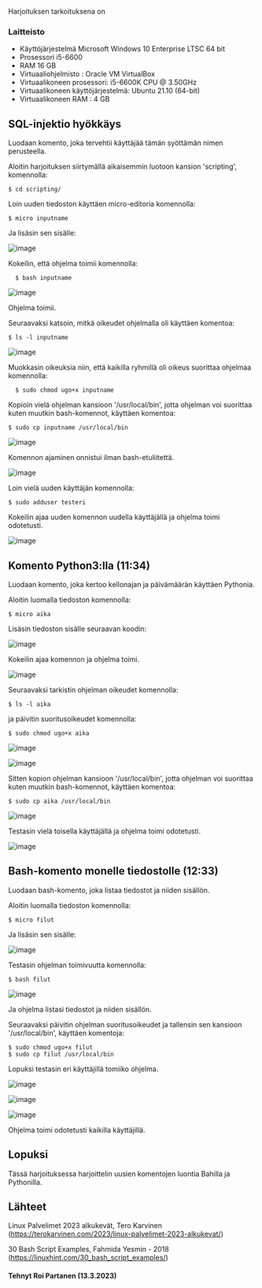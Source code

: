 


 Harjoituksen tarkoituksena on 
 
### Laitteisto
 
* Käyttöjärjestelmä	Microsoft Windows 10 Enterprise LTSC 64 bit
* Prosessori i5-6600
* RAM 16 GB
* Virtuaaliohjelmisto : Oracle VM VirtualBox
* Virtuaalikoneen prosessori: i5-6600K CPU @ 3.50GHz
* Virtuaalikoneen käyttöjärjestelmä: Ubuntu 21.10 (64-bit)
* Virtuaalikoneen RAM : 4 GB





## SQL-injektio hyökkäys 

Luodaan komento, joka tervehtii käyttäjää tämän syöttämän nimen perusteella. 

Aloitin harjoituksen siirtymällä aikaisemmin luotoon kansion 'scripting', komennolla:

    $ cd scripting/
  
Loin uuden tiedoston käyttäen micro-editoria komennolla:

    $ micro inputname
    
 Ja lisäsin sen sisälle:
 
 ![image](https://user-images.githubusercontent.com/106889187/224656708-ee4dc0ed-60dc-45b3-a33f-fdcfed2a0479.png)

Kokeilin, että ohjelma toimii komennolla:

      $ bash inputname
      
      
  ![image](https://user-images.githubusercontent.com/106889187/224658212-3375755d-0ed8-47e9-89c2-20bf0e336674.png)
 
     
 Ohjelma toimii.
 
 
 Seuraavaksi katsoin, mitkä oikeudet ohjelmalla oli käyttäen komentoa:
 
    $ ls -l inputname
 
![image](https://user-images.githubusercontent.com/106889187/224658571-21c4a8d9-fcbb-4a0e-b1c5-3296eb7cb1f2.png)


Muokkasin oikeuksia niin, että kaikilla ryhmillä oli oikeus suorittaa ohjelmaa komennolla:

      $ sudo chmod ugo+x inputname

Kopioin vielä ohjelman kansioon '/usr/local/bin', jotta ohjelman voi suorittaa kuten muutkin bash-komennot, käyttäen komentoa:

    $ sudo cp inputname /usr/local/bin


![image](https://user-images.githubusercontent.com/106889187/224660229-084279b7-0c75-4a04-8f6d-1a68d4d1a27c.png)

  Komennon ajaminen onnistui ilman bash-etuliitettä.

![image](https://user-images.githubusercontent.com/106889187/224660868-6ac56bda-2ef9-42f8-a79f-e824f368b66a.png)


Loin vielä uuden käyttäjän komennolla:

    $ sudo adduser testeri
    
  Kokeilin ajaa uuden komennon uudella käyttäjällä ja ohjelma toimi odotetusti.
  
  ![image](https://user-images.githubusercontent.com/106889187/224662115-3cb71935-5b49-4b99-8842-2f9202255b84.png)

  

## Komento Python3:lla (11:34)

Luodaan komento, joka kertoo kellonajan ja päivämäärän käyttäen Pythonia.

Aloitin luomalla tiedoston komennolla:

    $ micro aika
    
    
 Lisäsin tiedoston sisälle seuraavan koodin:
 
![image](https://user-images.githubusercontent.com/106889187/224669318-34fd1e7b-a581-4229-90d2-0264f879314d.png)


Kokeilin ajaa komennon ja ohjelma toimi.


![image](https://user-images.githubusercontent.com/106889187/224669041-e8583b66-f8b7-4041-a909-8684730117d3.png)


Seuraavaksi tarkistin ohjelman oikeudet komennolla:

    $ ls -l aika

ja päivitin suoritusoikeudet komennolla:

    $ sudo chmod ugo+x aika

![image](https://user-images.githubusercontent.com/106889187/224670052-b779bec4-050e-49d3-b2ce-c7bbe187161a.png)

![image](https://user-images.githubusercontent.com/106889187/224670218-d6e1cbe7-c28d-4eaf-af95-bd260f388904.png)


Sitten kopion ohjelman kansioon '/usr/local/bin', jotta ohjelman voi suorittaa kuten muutkin bash-komennot, käyttäen komentoa:

    $ sudo cp aika /usr/local/bin

![image](https://user-images.githubusercontent.com/106889187/224670732-3754859c-3cc8-42aa-8249-ab9841c0645f.png)

Testasin vielä toisella käyttäjällä ja ohjelma toimi odotetusti.

![image](https://user-images.githubusercontent.com/106889187/224671146-23932a0a-5b80-450e-9a55-0fffa8a49259.png)

## Bash-komento monelle tiedostolle (12:33)

Luodaan bash-komento, joka listaa tiedostot ja niiden sisällön.

Aloitin luomalla tiedoston komennolla:

    $ micro filut
    
Ja lisäsin sen sisälle:

![image](https://user-images.githubusercontent.com/106889187/224691363-428312bf-f474-4760-80c1-c210e9036f54.png)

Testasin ohjelman toimivuutta komennolla:

    $ bash filut
    
![image](https://user-images.githubusercontent.com/106889187/224691617-34fc1197-e348-4405-b329-ec69b426631d.png)

Ja ohjelma listasi tiedostot ja niiden sisällön.


Seuraavaksi päivitin ohjelman suoritusoikeudet ja tallensin sen kansioon '/usr/local/bin', käyttäen komentoja:

    $ sudo chmod ugo+x filut
    $ sudo cp filut /usr/local/bin

Lopuksi testasin eri käyttäjillä tomiiko ohjelma.

![image](https://user-images.githubusercontent.com/106889187/224692862-ac3139db-fad8-4d5e-8c58-658a9aa7ae1a.png)

![image](https://user-images.githubusercontent.com/106889187/224693298-570659f9-ebb7-4ea7-ace6-5ef91f4da762.png)

![image](https://user-images.githubusercontent.com/106889187/224693626-20eaa833-cefe-47f4-b1d7-921cd484ba9d.png)

Ohjelma toimi odotetusti kaikilla käyttäjillä.


 ## Lopuksi 
 
 Tässä harjoituksessa harjoittelin uusien komentojen luontia Bahilla ja Pythonilla.
 
 
## Lähteet

Linux Palvelimet 2023 alkukevät, Tero Karvinen (https://terokarvinen.com/2023/linux-palvelimet-2023-alkukevat/)

30 Bash Script Examples, Fahmida Yesmin - 2018 (https://linuxhint.com/30_bash_script_examples/)


#### Tehnyt Roi Partanen (13.3.2023)
